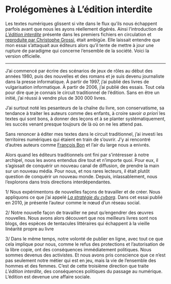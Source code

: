 # Prolégomènes à L&#8217;édition interdite

Les textes numériques glissent si vite dans le flux qu’ils nous échappent parfois avant que nous les ayons réellement digérés. Ainsi l’introduction de [*L’édition interdite*](https://tcrouzet.com/edition-interdite/) présente dans les premiers fichiers en circulation et [reproduite par Christophe Grossi](http://blog.epagine.fr/index.php/2011/03/ledition-interdite-thierry-crouzet-numerikivres/), était ambigüe. Elle laissait entendre que mon essai s’attaquait aux éditeurs alors qu’il tente de mettre à jour une rupture de paradigme qui concerne l’ensemble de la société. Voici la version officielle.<span id="more-21416"></span>

---

J’ai commencé par écrire des scénarios de jeux de rôles au début des années 1980, puis des nouvelles et des romans et je suis devenu journaliste dans la presse informatique. À partir de 1997, j’ai publié des livres de vulgarisation informatique. À partir de 2006, j’ai publié des essais. Tout cela pour dire que je connais le circuit traditionnel de l’édition. Sans en être un initié, j’ai réussi à vendre plus de 300 000 livres.

J’ai surtout noté les pesanteurs de la chaîne du livre, son conservatisme, sa tendance à traiter les auteurs comme des enfants, à croire savoir *a priori* les textes qui sont bons, à donner des leçons et à se planter systématiquement, les succès venant presque toujours de là où on ne les attend pas.

Sans renoncer à éditer mes textes dans le circuit traditionnel, j’ai investi les territoires numériques qui étaient en train de s’ouvrir. J’y ai rencontré d’autres auteurs comme [François Bon](http://www.tierslivre.net/) et l’air du large nous a enivrés.

Alors quand les éditeurs traditionnels ont fini par s’intéresser à notre archipel, nous les avons entendus dire tout et n’importe quoi. Pour eux, il s’agissait de conquérir un nouveau canal de diffusion, de prendre la main sur un nouveau média. Pour nous, et nos rares lecteurs, il était plutôt question de conquérir un nouveau monde. Depuis, inlassablement, nous l’explorons dans trois directions interdépendantes.

1/ Nous expérimentons de nouvelles façons de travailler et de créer. Nous appliquons ce que j’ai appelé [*La stratégie du cyborg*](https://tcrouzet.com/la-strategie-du-cyborg/). Dans cet essai publié en 2010, je présente l’auteur comme le nœud d’un réseau social.

2/ Notre nouvelle façon de travailler ne peut qu’engendrer des œuvres nouvelles. Nous avons alors découvert que nos meilleurs livres sont nos blogs, des espèces de tentacules littéraires qui échappent à la vieille linéarité propre au livre

3/ Dans le même temps, notre volonté de publier en ligne, avec tout ce que cela implique pour nous, comme le refus des protections et l’autorisation de la libre copie, ont des conséquences immédiatement politiques. Nous sommes devenus des activistes. Et nous avons pris conscience que ce n’est pas seulement notre métier qui est en jeu, mais la vie de l’ensemble des hommes et des femmes. C’est de cette troisième direction que traite *L’édition interdite*, des conséquences politiques du passage au numérique. L’édition est devenue une affaire sociale.
